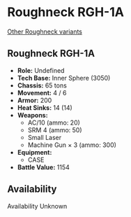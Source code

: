 # Roughneck RGH-1A

[Other Roughneck variants](../roughneck.md)

## Roughneck RGH-1A
- **Role:** Undefined
- **Tech Base:** Inner Sphere (3050)
- **Chassis:** 65 tons
- **Movement:** 4 / 6
- **Armor:** 200
- **Heat Sinks:** 14 (14)
- **Weapons:**
  - AC/10 (ammo: 20)
  - SRM 4 (ammo: 50)
  - Small Laser
  - Machine Gun × 3 (ammo: 300)
- **Equipment:**
  - CASE
- **Battle Value:** 1154

## Availability

Availability Unknown

